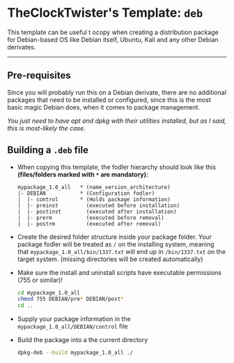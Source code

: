 
# TheClockTwister's Template: `deb`
This template can be useful t ocopy when creating a distribution package for Debian-based OS like Debian itself, Ubuntu, Kali and any other Debian derivates.

----------

## Pre-requisites
Since you will probably run this on a Debian derivate, there are no additional packages that need to be installed or configured, since this is the most basic magic Debian does, when it comes to package management. 

_You just need to have apt and dpkg with their utilities installed, but as I said, this is most-likely the case._


## Building a `.deb` file
- When copying this template, the fodler hierarchy should look like this **(files/folders marked with `*` are mandatory):**
    ```
    mypackage_1.0_all   * (name_version_architecture)
    |- DEBIAN           * (Configuration fodler)
    |  |- control       * (Holds package information)
    |  |- preinst         (executed before installation)
    |  |- postinst        (executed after installation)
    |  |- prerm           (executed before removal)
    |  |- postrm          (executed after removal)
    ```

- Create the desired folder structure inside your package folder. Your package fodler will be treated as `/` on the installing system, meaning that `mypackage_1.0_all/bin/1337.txt` will end up in `/bin/1337.txt` on the target system. (missing directories will be created automatically)

- Make sure the install and uninstall scripts have executable permissions (755 or similar)!
    ```bash
    cd mypackage_1.0_all
    chmod 755 DEBIAN/pre* DEBIAN/post*
    cd ..
    ```

- Supply your package information in the `mypackage_1.0_all/DEBIAN/control` file

- Build the package into a the current directory
    ```bash
    dpkg-deb --build mypackage_1.0_all ./
    ```

